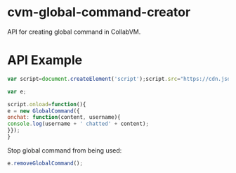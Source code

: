 # cvm-global-command-creator
API for creating global command in CollabVM.

# API Example
```javascript
var script=document.createElement('script');script.src="https://cdn.jsdelivr.net/gh/Unzor/cvm-global-command-creator/cmd.js";document.body.appendChild(script);

var e;

script.onload=function(){
e = new GlobalCommand({
onchat: function(content, username){
console.log(username + ' chatted' + content);
}});
}
```
Stop global command from being used:

```javascript
e.removeGlobalCommand();
```

